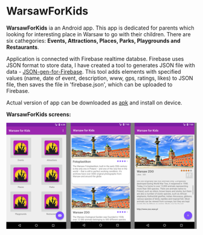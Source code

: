 # WarsawForKids

<b>WarsawForKids</b> ia an Android app. This app is dedicated for parents which looking for interesting place in Warsaw to go with their children. There are six cathegories: <b>Events, Attractions, Places, Parks, Playgrounds and Restaurants</b>.

Application is connected with Firebase realtime databse. Firebase uses JSON format to store data, I have created a tool to generates JSON file with data - [JSON-gen-for-Firebase](https://github.com/marekbodziony/JSON-gen-for-Firebase). This tool adds elements with specified values (name, date of event, description, www, gps, ratings, likes) to JSON file, then saves the file in 'firebase.json', which can be uploaded to Firebase.

Actual version of app can be downloaded as [apk](https://github.com/marekbodziony/WarsawForKids/raw/master/warsaw4kids.apk) and install on device.



<b>WarsawForKids screens:</b>

<img src=https://github.com/marekbodziony/WarsawForKids/blob/master/screens/app%20screens.png>
